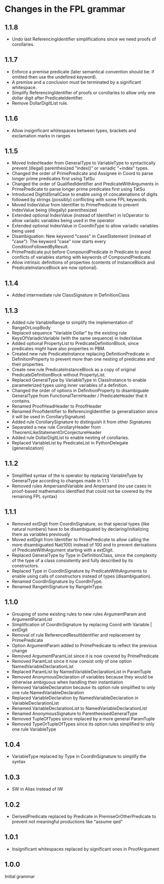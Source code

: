 # Changes in the FPL grammar
## 1.1.8
* Undo last ReferencingIdentifier simplifications since we need proofs of corollaries.
## 1.1.7
* Enforce a premise predicate (later semantical convention should be: if omitted then use the undefined keyword).
* A premise and a conclusion must be terminated by a significant whitespace.
* Simplify ReferencingIdentifier of proofs or corollaries to allow only one dollar digit after PredicateIdentifier.
* Remove DollarDigitList rule.
## 1.1.6
* Allow insignificant whitespaces between types, brackets and exclamation marks in ranges
## 1.1.5
* Moved IndexHeader from GeneralType to VariableType to syntactically prevent (illegal) parenthesized "index()" or variadic "+index" types.
* Changed the order of PrimePredicate and Assignee in Coord to parse longer prime predicates first using TatSu
* Changed the order of QualifiedIdentifier and PredicateWithArguments in PrimePredicate to parse longer prime predicates first using TatSu
* Introduced DigitIdSmallCase to enable using of concatenations of digits followed by strings (possibly) conflicting with some FPL keywords.
* Moved IndexValue from Identifier to PrimePredicate to prevent IndexValue being (illegally) parenthesized
* Extended optional IndexValue (instead of Identifier) in IsOperator to allow variadic variables being used in the operator
* Extended optional IndexValue in CoordInType to allow  variadic variables being used
* Disambiguation: New keyword "cases" in CaseStatement (instead of "case"). The keyword "case" now starts every ConditionFollowedByResult.
* PrimePredicate put before CompoundPredicate in Predicate to avoid conflicts of variables starting with keywords of CompoundPredicate.
* Allow intrinsic definitions of properties (contents of InstanceBlock and PredicateInstanceBlock are now optional).
## 1.1.4
* Added intermediate rule ClassSignature in DefinitionClass
## 1.1.3
* Added rule VariableRange to simplify the implementation of RangeOrLoopBody
* Replaced sequence "Variable Dollar" by the existing rule KeysOfVariadicVariable (with the same sequence) in IndexValue
* Added optional PropertyList to PredicateDefinitionBlock, since predicates might have also properties in PBM.
* Created new rule PredicateInstance replacing DefinitionPredicate in DefinitionProperty to prevent more than one nesting of predicates and their properties.
* Create new rule PredicateInstanceBlock as a copy of original PredicateDefinitionBlock without PropertyList.
* Replaced GeneralType by VariableType in ClassInstance to enable parameterized types using inner variables of a definition.
* Changed the order of options in DefinitionProperty to disambiguate GeneralType from FunctionalTermHeader / PredicateHeader that it contains. 
* Renamed ProofHeadHeader to ProofHeader
* Renamed ProofIdentifier to ReferencingIdentifier (a generalization since it will be used in CorollarySignature)
* Added rule CorollarySignature to distinguish it from other Signatures
* Separated a new rule CorollaryHeader from TheoremLikeStatementOrConjectureHeader
* Added rule DollarDigitList to enable nesting of corollaries.
* Replaced VariableList by PredicateList in PythonDelegate (generalization)
## 1.1.2
* Simplified syntax of the is operator by replacing VariableType by GeneralType according to changes made in 1.1.1
* Removed rules AmpersandVariable and Ampersand (no use cases in proof-based mathematics identified that could not be covered by the remaining FPL syntax)
## 1.1.1
* Removed extDigit from CoordInSignature, so that special types (like natural numbers) have to be disambiguated by declaring/initializing them as variables previously
* Moved extDigit from Identifier to PrimePredicate to allow calling the more disambiguated Nat(100) instead of 100 and to prevent derivations of PredicateWithArgument starting with a extDigit. 
* Replaced GeneralType by Type in DefinitionClass, since the complexity of the type of a class consistently and fully described by its constructors.
* Replaced Type in CoordInSignature by PredicateWithArguments to enable using calls of constructors instead of types (disambiguation).
* Renamed CoordInSignature by CoordInType.
* Renamed RangeInSignature by RangeInType.
## 1.1.0
* Grouping of some existing rules to new rules ArgumentParam and ArgumentParamList
* Simplification of CoordInSignature by replacing Coord with Variable | extDigit
* Removal of rule ReferencedResultIdentifier and replacement by PrimePredicate
* Option ArgumentParam added to PrimePredicate to reflect the previous change
* Removed ArgumentParamList since it is now covered by PrimePredicate
* Removed ParamList since it now consist only of one option NamedVariableDeclarationList
* Replaced ParamList by NamedVariableDeclarationList in ParamTuple
* Removed AnonymousDeclaration of variables because they would be otherwise ambiguous when handling their instantiation
* Removed VariableDeclaration because its option rule simplified to only one rule NamedVariableDeclaration
* Replaced VariableDeclaration by NamedVariableDeclaration in VariableDeclarationList
* Renamed VariableDeclarationList to NamedVariableDeclarationList
* Renamed AnonymousSignature to ParenthesisedGeneralType
* Removed TupleOfTypes since replaced by a more general ParamTuple
* Removed TypeOrTupleOfTypes since its option rules simplified to only one rule VariableType
## 1.0.4
* VariableType replaced by Type in CoordInSignature to simplify the syntax
## 1.0.3
* SW in Alias instead of IW
## 1.0.2
* DerivedPredicate replaced by Predicate in PremiseOrOtherPredicate to prevent not meaningful productions like "assume qed"
## 1.0.1
* Insignificant whitespaces replaced by significant ones in ProofArgument
## 1.0.0 
Initial grammar
